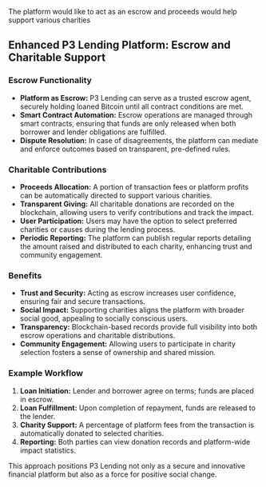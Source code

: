 The platform would like to act as an escrow and proceeds would help support various charities

## Enhanced P3 Lending Platform: Escrow and Charitable Support

### Escrow Functionality

- **Platform as Escrow:** P3 Lending can serve as a trusted escrow agent, securely holding loaned Bitcoin until all contract conditions are met.
- **Smart Contract Automation:** Escrow operations are managed through smart contracts, ensuring that funds are only released when both borrower and lender obligations are fulfilled.
- **Dispute Resolution:** In case of disagreements, the platform can mediate and enforce outcomes based on transparent, pre-defined rules.

### Charitable Contributions

- **Proceeds Allocation:** A portion of transaction fees or platform profits can be automatically directed to support various charities.
- **Transparent Giving:** All charitable donations are recorded on the blockchain, allowing users to verify contributions and track the impact.
- **User Participation:** Users may have the option to select preferred charities or causes during the lending process.
- **Periodic Reporting:** The platform can publish regular reports detailing the amount raised and distributed to each charity, enhancing trust and community engagement.

### Benefits

- **Trust and Security:** Acting as escrow increases user confidence, ensuring fair and secure transactions.
- **Social Impact:** Supporting charities aligns the platform with broader social good, appealing to socially conscious users.
- **Transparency:** Blockchain-based records provide full visibility into both escrow operations and charitable distributions.
- **Community Engagement:** Allowing users to participate in charity selection fosters a sense of ownership and shared mission.

### Example Workflow

1. **Loan Initiation:** Lender and borrower agree on terms; funds are placed in escrow.
2. **Loan Fulfillment:** Upon completion of repayment, funds are released to the lender.
3. **Charity Support:** A percentage of platform fees from the transaction is automatically donated to selected charities.
4. **Reporting:** Both parties can view donation records and platform-wide impact statistics.

This approach positions P3 Lending not only as a secure and innovative financial platform but also as a force for positive social change.
